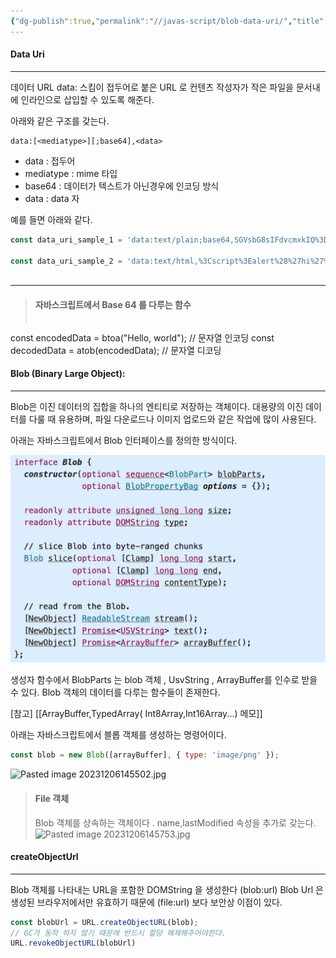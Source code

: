 ```yaml
---
{"dg-publish":true,"permalink":"//javas-script/blob-data-uri/","title":"Blob , Data Uri 란 무엇일까","tags":["javascript"]}
---
```



#### Data Uri 
---
데이터 URL data: 스킴이 접두어로 붙은 URL 로 컨텐츠 작성자가 작은 파일을 문서내에 인라인으로 삽입할 수 있도록 해준다.

아래와 같은 구조를 갖는다.

```
data:[<mediatype>][;base64],<data>
```
 - data : 접두어
 - mediatype : mime 타입
 - base64 : 데이터가 텍스트가 아닌경우에  인코딩 방식
 - data : data 자


예를 들면 아래와 같다. 
``` javascript
const data_uri_sample_1 = 'data:text/plain;base64,SGVsbG8sIFdvcmxkIQ%3D%3D';

const data_uri_sample_2 = 'data:text/html,%3Cscript%3Ealert%28%27hi%27%29%3B%3C%2Fscript%3E'
 
```

---
>#### 자바스크립트에서  Base 64 를 다루는 함수
>```javascript
const encodedData = btoa("Hello, world"); // 문자열 인코딩
const decodedData = atob(encodedData); // 문자열 디코딩




#### Blob **(Binary Large Object):**
----
Blob은 이진 데이터의 집합을 하나의 엔티티로 저장하는 객체이다.
대용량의 이진 데이터를 다룰 때 유용하며, 파일 다운로드나 이미지 업로드와 같은 작업에 많이 사용된다.

아래는 자바스크립트에서 Blob 인터페이스를 정의한 방식이다.

![1_GPasxj7xFaL72Y4wgEr_8w.webp](/img/user/images/1_GPasxj7xFaL72Y4wgEr_8w.webp)

생성자 함수에서 BlobParts 는 blob 객체 , UsvString , ArrayBuffer를 인수로 받을 수 있다.
Blob 객체의 데이터를 다루는 함수들이 존재한다.

[참고]  [[ArrayBuffer,TypedArray( Int8Array,Int16Array...) 메모]]
 
아래는 자바스크립트에서 블롭 객체를 생성하는 명령어이다.

```javascript
const blob = new Blob([arrayBuffer], { type: 'image/png' });

```

![Pasted image 20231206145502.jpg](/images/Pasted%20image%2020231206145502.jpg)


> #### File 객체
> Blob 객체를 상속하는 객체이다 .  name,lastModified 속성을 추가로 갖는다.![Pasted image 20231206145753.jpg](/images/Pasted%20image%2020231206145753.jpg)
> 


#### createObjectUrl
---
Blob 객체를 나타내는 URL을 포함한  DOMString 을 생성한다 (blob:url)
Blob Url 은 생성된 브라우저에서만 유효하기 때문에 (file:url) 보다 보안상 이점이 있다.

```javascript
const blobUrl = URL.createObjectURL(blob);
// GC가 동작 하지 않기 때문에 반드시 할당 해제해주어야한다.
URL.revokeObjectURL(blobUrl)
```


